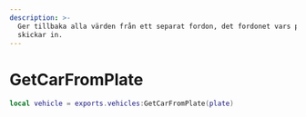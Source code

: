 ```yaml
---
description: >-
  Ger tillbaka alla värden från ett separat fordon, det fordonet vars plåt man
  skickar in.
---
```


# GetCarFromPlate

```lua
local vehicle = exports.vehicles:GetCarFromPlate(plate)
```
